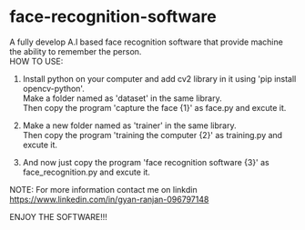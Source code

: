 # face-recognition-software
A fully develop A.I based face recognition software that provide machine the ability to remember the person.  
HOW TO USE: 

1) Install python on your computer and add cv2 library in it using 'pip install opencv-python'.     
   Make a folder named as 'dataset' in the same library.    
   Then copy the program 'capture the face {1}' as face.py and excute it. 

2) Make a new folder named as 'trainer' in the same library.    
   Then copy the program 'training the computer {2}' as training.py and excute it. 

3) And now just copy the program 'face recognition software {3}' as face_recognition.py and excute it.

NOTE: For more information contact me on linkdin https://www.linkedin.com/in/gyan-ranjan-096797148 
    
  ENJOY THE SOFTWARE!!!
